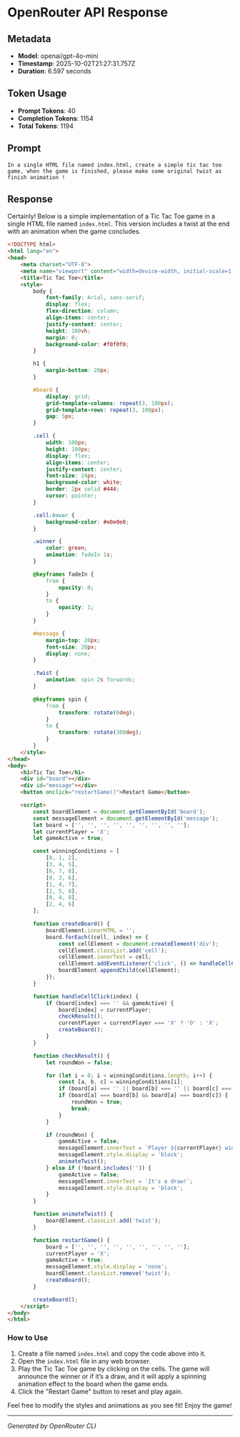 # OpenRouter API Response

## Metadata
- **Model**: openai/gpt-4o-mini
- **Timestamp**: 2025-10-02T21:27:31.757Z
- **Duration**: 6.597 seconds

## Token Usage
- **Prompt Tokens**: 40
- **Completion Tokens**: 1154
- **Total Tokens**: 1194

## Prompt
```
In a single HTML file named index.html, create a simple tic tac toe game, when the game is finished, please make some original twist as finish animation ! 

```

## Response
Certainly! Below is a simple implementation of a Tic Tac Toe game in a single HTML file named `index.html`. This version includes a twist at the end with an animation when the game concludes.

```html
<!DOCTYPE html>
<html lang="en">
<head>
    <meta charset="UTF-8">
    <meta name="viewport" content="width=device-width, initial-scale=1.0">
    <title>Tic Tac Toe</title>
    <style>
        body {
            font-family: Arial, sans-serif;
            display: flex;
            flex-direction: column;
            align-items: center;
            justify-content: center;
            height: 100vh;
            margin: 0;
            background-color: #f0f0f0;
        }

        h1 {
            margin-bottom: 20px;
        }

        #board {
            display: grid;
            grid-template-columns: repeat(3, 100px);
            grid-template-rows: repeat(3, 100px);
            gap: 5px;
        }

        .cell {
            width: 100px;
            height: 100px;
            display: flex;
            align-items: center;
            justify-content: center;
            font-size: 24px;
            background-color: white;
            border: 2px solid #444;
            cursor: pointer;
        }

        .cell:hover {
            background-color: #e0e0e0;
        }

        .winner {
            color: green;
            animation: fadeIn 1s;
        }

        @keyframes fadeIn {
            from {
                opacity: 0;
            }
            to {
                opacity: 1;
            }
        }

        #message {
            margin-top: 20px;
            font-size: 20px;
            display: none;
        }

        .twist {
            animation: spin 2s forwards;
        }

        @keyframes spin {
            from {
                transform: rotate(0deg);
            }
            to {
                transform: rotate(360deg);
            }
        }
    </style>
</head>
<body>
    <h1>Tic Tac Toe</h1>
    <div id="board"></div>
    <div id="message"></div>
    <button onclick="restartGame()">Restart Game</button>

    <script>
        const boardElement = document.getElementById('board');
        const messageElement = document.getElementById('message');
        let board = ['', '', '', '', '', '', '', '', ''];
        let currentPlayer = 'X';
        let gameActive = true;

        const winningConditions = [
            [0, 1, 2],
            [3, 4, 5],
            [6, 7, 8],
            [0, 3, 6],
            [1, 4, 7],
            [2, 5, 8],
            [0, 4, 8],
            [2, 4, 6]
        ];

        function createBoard() {
            boardElement.innerHTML = '';
            board.forEach((cell, index) => {
                const cellElement = document.createElement('div');
                cellElement.classList.add('cell');
                cellElement.innerText = cell;
                cellElement.addEventListener('click', () => handleCellClick(index));
                boardElement.appendChild(cellElement);
            });
        }

        function handleCellClick(index) {
            if (board[index] === '' && gameActive) {
                board[index] = currentPlayer;
                checkResult();
                currentPlayer = currentPlayer === 'X' ? 'O' : 'X';
                createBoard();
            }
        }

        function checkResult() {
            let roundWon = false;

            for (let i = 0; i < winningConditions.length; i++) {
                const [a, b, c] = winningConditions[i];
                if (board[a] === '' || board[b] === '' || board[c] === '') continue;
                if (board[a] === board[b] && board[a] === board[c]) {
                    roundWon = true;
                    break;
                }
            }

            if (roundWon) {
                gameActive = false;
                messageElement.innerText = `Player ${currentPlayer} wins!`;
                messageElement.style.display = 'block';
                animateTwist();
            } else if (!board.includes('')) {
                gameActive = false;
                messageElement.innerText = `It's a draw!`;
                messageElement.style.display = 'block';
            }
        }

        function animateTwist() {
            boardElement.classList.add('twist');
        }

        function restartGame() {
            board = ['', '', '', '', '', '', '', '', ''];
            currentPlayer = 'X';
            gameActive = true;
            messageElement.style.display = 'none';
            boardElement.classList.remove('twist');
            createBoard();
        }

        createBoard();
    </script>
</body>
</html>
```

### How to Use
1. Create a file named `index.html` and copy the code above into it.
2. Open the `index.html` file in any web browser.
3. Play the Tic Tac Toe game by clicking on the cells. The game will announce the winner or if it’s a draw, and it will apply a spinning animation effect to the board when the game ends.
4. Click the "Restart Game" button to reset and play again.

Feel free to modify the styles and animations as you see fit! Enjoy the game!

---
*Generated by OpenRouter CLI*